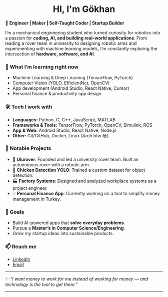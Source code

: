 <h1 align = "center">HI, I'm Gökhan</h1>

🚀 **Engineer | Maker | Self-Taught Coder | Startup Builder**

I’m a mechanical engineering student who turned curiosity for robotics into a passion for **coding, AI, and building real-world applications**. From leading a rover team in university to designing robotic arms and experimenting with machine learning models, I’m constantly exploring the intersection of **hardware, software, and AI**.

### 🌱 What I’m learning right now

* Machine Learning & Deep Learning (TensorFlow, PyTorch)
* Computer Vision (YOLO, EfficientNet, OpenCV)
* App development (Android Studio, React Native, Cursor)
* Personal finance & productivity app design

### 🛠️ Tech I work with

* **Languages:** Python, C, C++, JavaScript, MATLAB
* **Frameworks & Tools:** TensorFlow, PyTorch, OpenCV, Simulink, ROS
* **App & Web:** Android Studio, React Native, Node.js
* **Other:** Git/GitHub, Docker, Linux (Arch btw 😎)

### 📌 Notable Projects

* 🤖 **Ulurover**: Founded and led a university rover team. Built an autonomous rover with a robotic arm.
* 🐔 **Chicken Detection YOLO**: Trained a custom dataset for object detection.
* 🏭 **Factory Systems**: Designed and analyzed workplace systems as a project engineer.
* 💡 **Personal Finance App**: Currently working on a tool to simplify money management in Turkey.

### 🎯 Goals

* Build AI-powered apps that **solve everyday problems**.
* Pursue a **Master’s in Computer Science/Engineering**.
* Grow my startup ideas into sustainable products.

### 📫 Reach me

* [LinkedIn](#)
* [Email](#)

---

✨ *“I want money to work for me instead of working for money — and technology is the tool to get there.”*

---
